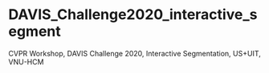 # DAVIS_Challenge2020_interactive_segment
CVPR Workshop, DAVIS Challenge 2020, Interactive Segmentation, US+UIT, VNU-HCM
